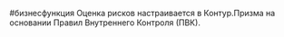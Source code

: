 #бизнесфункция 
Оценка рисков настраивается в Контур.Призма на основании Правил Внутреннего Контроля (ПВК).